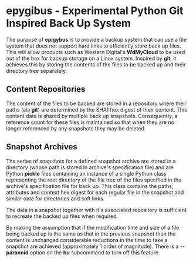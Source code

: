 # epygibus - Experimental Python Git Inspired Back Up System

The purpose of __epigybus__ is to provide a backup system that can use a
file system that does not support hard links to efficiently store
back up files.  This will allow products such as Western Digital's
__WdMyCloud__ to be used out of the box for backup storage on a Linux
system.  Inspired by __git__, it achieves this by storing the contents
of the files to be backed up and their directory tree separately.

## Content Repositories

The content of the files to be backed are stored in a repository where
their paths (ala __git__) are determined by the SHA1 hex digest of their
content. This content data is shared by multiple back up snapshots.
Consequently, a reference count for these files is maintained so that
when they are no longer referenced by any snapshots they may be deleted.

## Snapshot Archives

The series of snapshots for a defined snapshot archive are stored in
a directory (whose path is stored in archive's specification file) and
are Python __pickle__ files containing an instance of a single Python
class representing the root directory of the file tree of the files
specified in the archive's specification file for back up.  This class
contains the paths, attributes and context hex digest for each regular
file in the snapshot and similar data for directories and soft links.

The data in a snapshot together with it's associated repository is
sufficient to recreate the backed up files when required.

By making the assumption that if the modification time and size of a
file being backed up is the same as that in the previous snapshot then
the content is unchanged considerable reductions in the time to take
a snapshot are achieved (approximately 1 order of magnitude).  There
is a __--paranoid__ option on the __bu__ subcommand to turn off this
feature.

